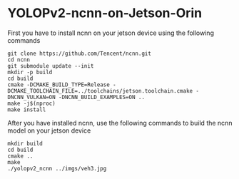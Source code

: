 # YOLOPv2-ncnn-on-Jetson-Orin
First you have to install ncnn on your jetson device using the following commands
```
git clone https://github.com/Tencent/ncnn.git
cd ncnn
git submodule update --init
mkdir -p build
cd build
cmake -DCMAKE_BUILD_TYPE=Release -DCMAKE_TOOLCHAIN_FILE=../toolchains/jetson.toolchain.cmake -DNCNN_VULKAN=ON -DNCNN_BUILD_EXAMPLES=ON ..
make -j$(nproc)
make install
```
After you have installed ncnn, use the following commands to build the ncnn model on your jetson device

```
mkdir build
cd build 
cmake ..
make 
./yolopv2_ncnn ../imgs/veh3.jpg
```

